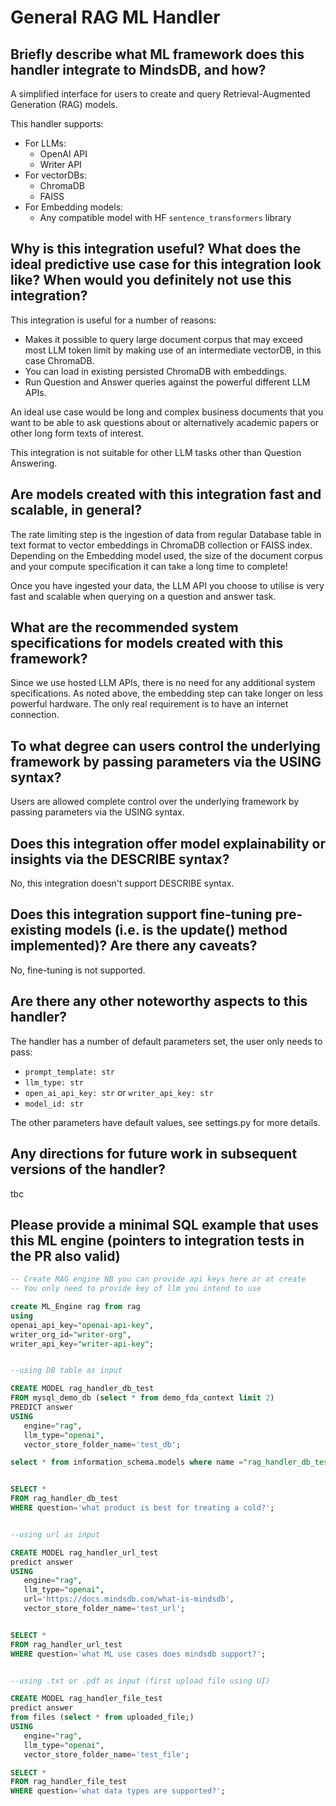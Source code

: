 # General RAG ML Handler

## Briefly describe what ML framework does this handler integrate to MindsDB, and how?
A simplified interface for users to create and query Retrieval-Augmented Generation (RAG) models.

This handler supports:
- For LLMs:
    - OpenAI API
    - Writer API
- For vectorDBs:
    - ChromaDB
    - FAISS
- For Embedding models:
    - Any compatible model with HF `sentence_transformers` library

## Why is this integration useful? What does the ideal predictive use case for this integration look like? When would you definitely not use this integration?

This integration is useful for a number of reasons:
- Makes it possible to query large document corpus that may exceed most LLM token limit by making use of an intermediate vectorDB, in this case ChromaDB.
- You can load in existing persisted ChromaDB with embeddings.
- Run Question and Answer queries against the powerful different LLM APIs.

An ideal use case would be long and complex business documents that you want to be able to ask questions about or alternatively academic papers or other long form texts of interest.

This integration is not suitable for other LLM tasks other than Question Answering.

## Are models created with this integration fast and scalable, in general?
The rate limiting step is the ingestion of data from regular Database table in text format to vector embeddings in ChromaDB collection or FAISS index. Depending on the Embedding model used, the size of the document corpus and your compute specification it can take a long time to complete!

Once you have ingested your data, the LLM API you choose to utilise is very fast and scalable when querying on a question and answer task.

## What are the recommended system specifications for models created with this framework?
Since we use hosted LLM APIs, there is no need for any additional system specifications. As noted above, the embedding step can take longer on less powerful hardware. The only real requirement is to have an internet connection.

## To what degree can users control the underlying framework by passing parameters via the USING syntax?
Users are allowed complete control over the underlying framework by passing parameters via the USING syntax.

## Does this integration offer model explainability or insights via the DESCRIBE syntax?
No, this integration doesn't support DESCRIBE syntax.

## Does this integration support fine-tuning pre-existing models (i.e. is the update() method implemented)? Are there any caveats?
No, fine-tuning is not supported.

## Are there any other noteworthy aspects to this handler?
The handler has a number of default parameters set, the user only needs to pass:

- `prompt_template: str`
- `llm_type: str`
- `open_ai_api_key: str` or `writer_api_key: str`
- `model_id: str`

The other parameters have default values, see settings.py for more details.

## Any directions for future work in subsequent versions of the handler?
tbc

## Please provide a minimal SQL example that uses this ML engine (pointers to integration tests in the PR also valid)

```sql
-- Create RAG engine NB you can provide api keys here or at create
-- You only need to provide key of llm you intend to use

create ML_Engine rag from rag
using
openai_api_key="openai-api-key",
writer_org_id="writer-org",
writer_api_key="writer-api-key";


--using DB table as input

CREATE MODEL rag_handler_db_test
FROM mysql_demo_db (select * from demo_fda_context limit 2)
PREDICT answer
USING
   engine="rag",
   llm_type="openai",
   vector_store_folder_name='test_db';

select * from information_schema.models where name ="rag_handler_db_test" ;


SELECT *
FROM rag_handler_db_test
WHERE question='what product is best for treating a cold?';


--using url as input

CREATE MODEL rag_handler_url_test
predict answer
USING
   engine="rag",
   llm_type="openai",
   url='https://docs.mindsdb.com/what-is-mindsdb',
   vector_store_folder_name='test_url';


SELECT *
FROM rag_handler_url_test
WHERE question='what ML use cases does mindsdb support?';


--using .txt or .pdf as input (first upload file using UI)

CREATE MODEL rag_handler_file_test
predict answer
from files (select * from uploaded_file;)
USING
   engine="rag",
   llm_type="openai",
   vector_store_folder_name='test_file';

SELECT *
FROM rag_handler_file_test
WHERE question='what data types are supported?';

```
